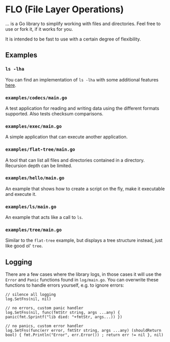 # FLO (File Layer Operations) 
... is a Go library to simplify working with files and directories. Feel free to use or fork it, if it works for you.

It is intended to be fast to use with a certain degree of flexibility. 

## Examples

### `ls -lha` 
You can find an implementation of `ls -lha` with some additional features [here](https://github.com/toxyl/lha).

### `examples/codecs/main.go`
A test application for reading and writing data using the different formats supported. Also tests checksum comparisons.

### `examples/exec/main.go`
A simple application that can execute another application.

### `examples/flat-tree/main.go`
A tool that can list all files and directories contained in a directory. Recursion depth can be limited.

### `examples/hello/main.go`
An example that shows how to create a script on the fly, make it executable and execute it.

### `examples/ls/main.go`
An example that acts like a call to `ls`. 

### `examples/tree/main.go`
Similar to the `flat-tree` example, but displays a tree structure instead, just like good ol' `tree`. 

## Logging
There are a few cases where the library logs, in those cases it will use the `Error` and `Panic` functions found in `log/main.go`. You can overwrite these functions to handle errors yourself, e.g. to ignore errors:
```golang
// silence all logging
log.SetFns(nil, nil) 

// no errors, custom panic handler
log.SetFns(nil, func(fmtStr string, args ...any) { panic(fmt.Sprintf("lib died: "+fmtStr, args...)) })

// no panics, custom error handler
log.SetFns(func(err error, fmtStr string, args ...any) (shouldReturn bool) { fmt.Println("Error", err.Error()) ; return err != nil }, nil)
```
